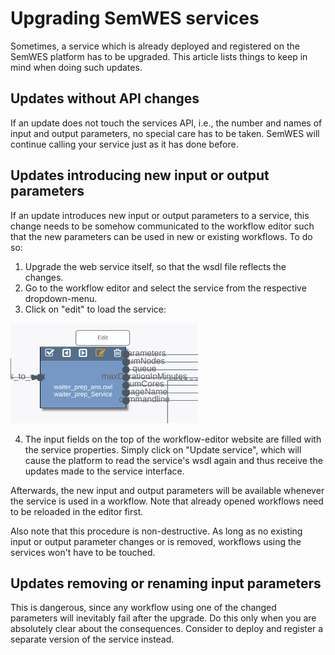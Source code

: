 # Upgrading SemWES services
Sometimes, a service which is already deployed and registered on the SemWES
platform has to be upgraded. This article lists things to keep in mind when
doing such updates.

## Updates without API changes
If an update does not touch the services API, i.e., the number and names of
input and output parameters, no special care has to be taken. SemWES will
continue calling your service just as it has done before.

## Updates introducing new input or output parameters
If an update introduces new input or output parameters to a service, this change
needs to be somehow communicated to the workflow editor such that the new
parameters can be used in new or existing workflows. To do so:
1. Upgrade the web service itself, so that the wsdl file reflects the changes.
2. Go to the workflow editor and select the service from the respective dropdown-menu.
3. Click on "edit" to load the service:

  <img src="img_workflows/service_editing.png"
   alt="After selecting it from the dropdown menu a service can be edited" width="300px"/>

4. The input fields on the top of the workflow-editor website are filled with
   the service properties. Simply click on "Update service", which will cause
   the platform to read the service's wsdl again and thus receive the updates
   made to the service interface.

Afterwards, the new input and output parameters will be available whenever the
service is used in a workflow. Note that already opened workflows need to be
reloaded in the editor first.

Also note that this procedure is non-destructive. As long as no existing input
or output parameter changes or is removed, workflows using the services won't
have to be touched.

## Updates removing or renaming input parameters
This is dangerous, since any workflow using one of the changed parameters will
inevitably fail after the upgrade. Do this only when you are absolutely clear
about the consequences. Consider to deploy and register a separate version of
the service instead.
